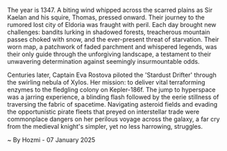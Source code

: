 
The year is 1347.  A biting wind whipped across the scarred plains as Sir Kaelan and his squire, Thomas, pressed onward. Their journey to the rumored lost city of Eldoria was fraught with peril.  Each day brought new challenges: bandits lurking in shadowed forests, treacherous mountain passes choked with snow, and the ever-present threat of starvation.  Their worn map, a patchwork of faded parchment and whispered legends, was their only guide through the unforgiving landscape, a testament to their unwavering determination against seemingly insurmountable odds.

Centuries later, Captain Eva Rostova piloted the 'Stardust Drifter' through the swirling nebula of Xylos.  Her mission: to deliver vital terraforming enzymes to the fledgling colony on Kepler-186f.  The jump to hyperspace was a jarring experience, a blinding flash followed by the eerie stillness of traversing the fabric of spacetime.  Navigating asteroid fields and evading the opportunistic pirate fleets that preyed on interstellar trade were commonplace dangers on her perilous voyage across the galaxy, a far cry from the medieval knight's simpler, yet no less harrowing, struggles.

~ By Hozmi - 07 January 2025
